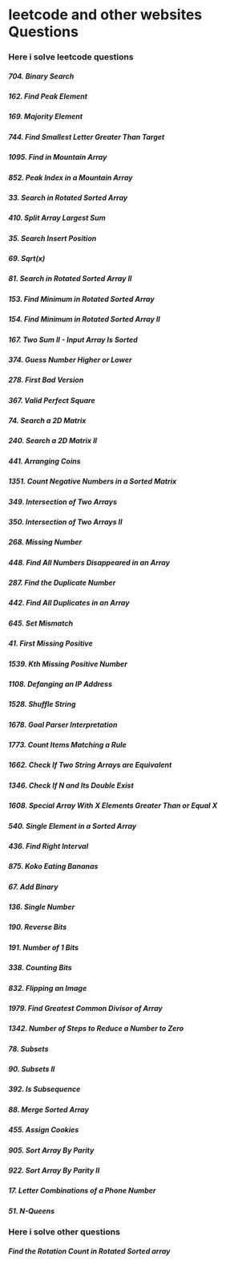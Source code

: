 # leetcode and other websites Questions

### Here i solve leetcode questions
##### 704. Binary Search
##### 162. Find Peak Element
##### 169. Majority Element
##### 744. Find Smallest Letter Greater Than Target
##### 1095. Find in Mountain Array
##### 852. Peak Index in a Mountain Array
##### 33. Search in Rotated Sorted Array
##### 410. Split Array Largest Sum
##### 35. Search Insert Position
##### 69. Sqrt(x)
#####  81. Search in Rotated Sorted Array II
##### 153. Find Minimum in Rotated Sorted Array
##### 154. Find Minimum in Rotated Sorted Array II
##### 167. Two Sum II - Input Array Is Sorted
##### 374. Guess Number Higher or Lower
##### 278. First Bad Version
##### 367. Valid Perfect Square
##### 74. Search a 2D Matrix
##### 240. Search a 2D Matrix II
##### 441. Arranging Coins
##### 1351. Count Negative Numbers in a Sorted Matrix
##### 349. Intersection of Two Arrays
##### 350. Intersection of Two Arrays II
##### 268. Missing Number
##### 448. Find All Numbers Disappeared in an Array
##### 287. Find the Duplicate Number
##### 442. Find All Duplicates in an Array
##### 645. Set Mismatch
##### 41. First Missing Positive
##### 1539. Kth Missing Positive Number
##### 1108. Defanging an IP Address
##### 1528. Shuffle String
##### 1678. Goal Parser Interpretation
##### 1773. Count Items Matching a Rule
##### 1662. Check If Two String Arrays are Equivalent
##### 1346. Check If N and Its Double Exist
##### 1608. Special Array With X Elements Greater Than or Equal X
##### 540. Single Element in a Sorted Array
##### 436. Find Right Interval
##### 875. Koko Eating Bananas
##### 67. Add Binary
##### 136. Single Number
##### 190. Reverse Bits
##### 191. Number of 1 Bits
##### 338. Counting Bits
##### 832. Flipping an Image
##### 1979. Find Greatest Common Divisor of Array
##### 1342. Number of Steps to Reduce a Number to Zero
##### 78. Subsets
##### 90. Subsets II
##### 392. Is Subsequence
##### 88. Merge Sorted Array
##### 455. Assign Cookies
##### 905. Sort Array By Parity
##### 922. Sort Array By Parity II
##### 17. Letter Combinations of a Phone Number
##### 51. N-Queens

### Here i solve other questions
##### Find the Rotation Count in Rotated Sorted array
